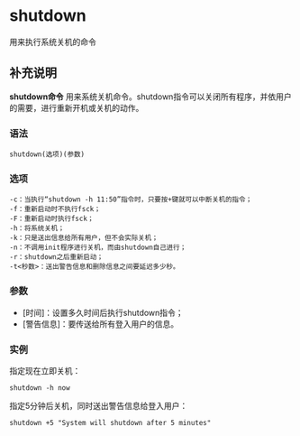 #  shutdown

用来执行系统关机的命令

##  补充说明

**shutdown命令** 用来系统关机命令。shutdown指令可以关闭所有程序，并依用户的需要，进行重新开机或关机的动作。

###  语法

    
    
    shutdown(选项)(参数)
    

###  选项

    
    
    -c：当执行“shutdown -h 11:50”指令时，只要按+键就可以中断关机的指令；
    -f：重新启动时不执行fsck；
    -F：重新启动时执行fsck；
    -h：将系统关机；
    -k：只是送出信息给所有用户，但不会实际关机；
    -n：不调用init程序进行关机，而由shutdown自己进行；
    -r：shutdown之后重新启动；
    -t<秒数>：送出警告信息和删除信息之间要延迟多少秒。
    

###  参数

  * [时间]：设置多久时间后执行shutdown指令； 
  * [警告信息]：要传送给所有登入用户的信息。 

###  实例

指定现在立即关机：

    
    
    shutdown -h now
    

指定5分钟后关机，同时送出警告信息给登入用户：

    
    
    shutdown +5 "System will shutdown after 5 minutes"
    

